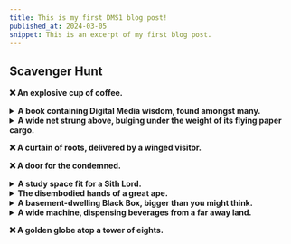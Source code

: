 ```yaml
---
title: This is my first DMS1 blog post!
published_at: 2024-03-05
snippet: This is an excerpt of my first blog post.
---
```


## Scavenger Hunt

**❌ An explosive cup of coffee.**

<details>
<summary><b>A book containing Digital Media wisdom, found amongst many.</b></summary>
<br>
We wandered around until we found the library. We then searched for the category that most likely had books on design. (I forgot what the category was called but I remember its corresponding number was 700.) We then wandered the library until we found the section we were looking for. It was difficult trying to pinpoint a book specifically on digital media but this was the one we thought most closely matched the description.
<br><br>

![book](/w01/book.jpg)

</details>

<details>
<summary><b>A wide net strung above, bulging under the weight of its flying paper cargo.</b></summary>

While trying to find the exit to the library, we found a small balcony where we could see the net. We took a photo on the balcony, but upon passing it later, we decided to take a closer photo.
<br>

![net](/w01/net.jpg)

</details>

**❌ A curtain of roots, delivered by a winged visitor.**

**❌ A door for the condemned.**

<details>
<summary><b>A study space fit for a Sith Lord.</b></summary>

<br>
As digital media students, we thought it was only fair we used every tool at our disposal, whether physical or digital. So we pulled up lost on campus. We located this area using the key words, "star wars". 
<br>

![study space](/w01/sith.jpg)

</details>

<details>
<summary><b>The disembodied hands of a great ape.</b></summary>
<br>

Unfortunately we did not get the opportunity to take a selfie with the hand as we found this while returning to the classroom, but I managed to snap a quick photo. Apologies for the incredibly unclear photo - it's there if you squint. Hopefully this is the hand we were supposed to find and not just a coincidence that someone left a mannequin arm on the floor. We tried our best. 
<br>

![hand](/w01/hand.jpg)

</details>

<details>
<summary><b>A basement-dwelling Black Box, bigger than you might think.</b></summary>

I think this was near the library - we found it by pure chance. It didn't quite fit the "basement-dwelling" descriptor but we thought it was close enough. 


![box](/w01/box.jpg)

</details>

<details>
<summary><b> A wide machine, dispensing beverages from a far away land.</b></summary>

This was our first find after wandering around in buildings 8-10 for a little. It looked slightly wider than most Australian vending machines, and the drinks were mostly Japanese, which we thought was a pretty far away land.
<br>

![vending machine](/w01/drink.jpg)

</details>

**❌ A golden globe atop a tower of eights.**

<br><br>